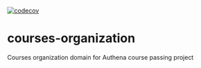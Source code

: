 [![codecov](https://codecov.io/gh/authena-ru/courses-organization/branch/main/graph/badge.svg?token=FYI97SHT3X)](https://codecov.io/gh/authena-ru/courses-organization)

# courses-organization
Courses organization domain for Authena course passing project
